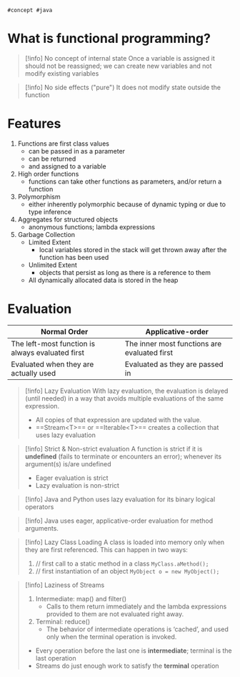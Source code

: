 	#concept #java 

# What is functional programming?

>[!info] No concept of internal state
> Once a variable is assigned it should not be reassigned; we can create new variables and not modify existing variables

>[!info] No side effects ("pure")
> It does not modify state outside the function

# Features

1. Functions are first class values
   - can be passed in as a parameter
   - can be returned
   - and assigned to a variable
2. High order functions
   - functions can take other functions as parameters, and/or return a function
3. Polymorphism 
   - either inherently polymorphic because of dynamic typing or due to type inference
4. Aggregates for structured objects
   - anonymous functions; lambda expressions
5. Garbage Collection
   - Limited Extent
	   - local variables stored in the stack will get thrown away after the function has been used
   - Unlimited Extent
	   - objects that persist as long as there is a reference to them
   - All dynamically allocated data is stored in the heap

# Evaluation

| Normal Order                                     | Applicative-order                            |
| ------------------------------------------------ | -------------------------------------------- |
| The left-most function is always evaluated first | The inner most functions are evaluated first |
| Evaluated when they are actually used            | Evaluated as they are passed in              | 

>[!info] Lazy Evaluation
> With lazy evaluation, the evaluation is delayed (until needed) in a way that avoids multiple evaluations of the same expression.
> - All copies of that expression are updated with the value.
> - ==Stream\<T\>== or ==Iterable\<T\>== creates a collection that uses lazy evaluation

>[!info] Strict & Non-strict evaluation
> A function is strict if it is **undefined** (fails to terminate or encounters an error); whenever its argument(s) is/are undefined
> - Eager evaluation is strict
> - Lazy evaluation is non-strict

>[!info] Java and Python uses lazy evaluation for its binary logical operators

>[!info] Java uses eager, applicative-order evaluation for method arguments.

>[!info] Lazy Class Loading
>A class is loaded into memory only when they are first referenced. This can happen in two ways:
> 1. // first call to a static method in a class
> 	`MyClass.aMethod();`
> 2. // first instantiation of an object
> 	`MyObject o = new MyObject();`
>

>[!info] Laziness of Streams
>1. Intermediate: map() and filter()
> 	  - Calls to them return immediately and the lambda expressions provided to them are not evaluated right away.
>2. Terminal: reduce()
> 	  - The behavior of intermediate operations is ‘cached’, and used only when the terminal operation is invoked.
> - Every operation before the last one is **intermediate**; terminal is the last operation
> - Streams do just enough work to satisfy the **terminal** operation